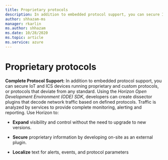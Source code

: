 ```yaml
---
title: Proprietary protocols
description: In addition to embedded protocol support, you can secure IoT and ICS devices running proprietary and custom protocols, or protocols that deviate from any standard.
author: shhazam-ms
manager: rkarlin
ms.author: shhazam
ms.date: 10/28/2020
ms.topic: article
ms.service: azure
---
```


# Proprietary protocols

**Complete Protocol Support:** In addition to embedded protocol support, you can secure IoT and ICS devices running proprietary and custom protocols, or protocols that deviate from any standard. Using the *Horizon Open Development Environment (ODE) SDK*, developers can create dissector plugins that decode network traffic based on defined protocols. Traffic is analyzed by services to provide complete monitoring, alerting and reporting. Use Horizon to:

- **Expand** visibility and control without the need to upgrade to new versions.

- **Secure** proprietary information by developing on-site as an external plugin.

- **Localize** text for alerts, events, and protocol parameters

